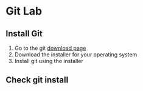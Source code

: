 # Git Lab
## Install Git
1. Go to the git [download page][610af96d]
2. Download the installer for your operating system
3. Install git using the installer
## Check git install
  [610af96d]: https://git-scm.com/ "git download"

